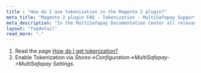 ```yaml
---
title : "How do I use tokenization in the Magento 2 plugin?"
meta_title: "Magento 2 plugin FAQ - Tokenization - MultiSafepay Support"
meta_description: "In the MultiSafepay Documentation Center all relevant information regarding our Plugins and API. As well as Support pages for Payment Method, Tools and General Questions. You can also find the contact details of our Support Team and Integration Team."
layout: "faqdetail"
read_more: "."
---
```


1. Read the page [How do I get tokenization?](/tools/tokenization/how-do-i-get-tokenization/)
2. Enable Tokenization via _Stores->Configuration->MultiSafepay->MultiSafepay Settings_.


